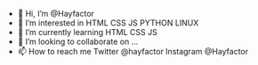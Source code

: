- 👋 Hi, I’m @Hayfactor
- 👀 I’m interested in HTML CSS JS PYTHON LINUX
- 🌱 I’m currently learning HTML CSS JS 
- 💞️ I’m looking to collaborate on ...
- 📫 How to reach me Twitter @hayfactor Instagram @Hayfactor

<!---
Hayfactor/Hayfactor is a ✨ special ✨ repository because its `README.md` (this file) appears on your GitHub profile.
You can click the Preview link to take a look at your changes.
--->
